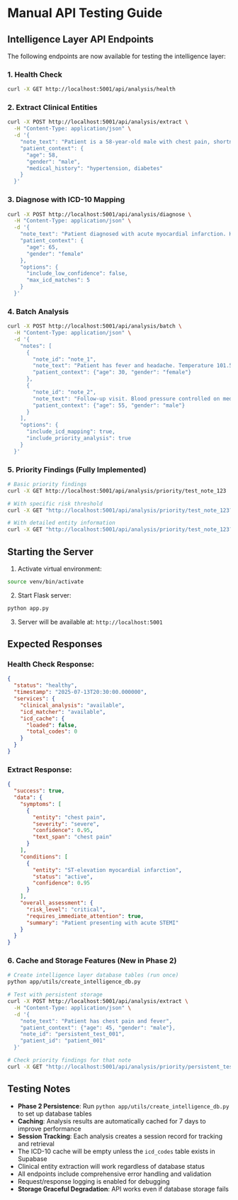# Manual API Testing Guide

## Intelligence Layer API Endpoints

The following endpoints are now available for testing the intelligence layer:

### 1. Health Check
```bash
curl -X GET http://localhost:5001/api/analysis/health
```

### 2. Extract Clinical Entities
```bash
curl -X POST http://localhost:5001/api/analysis/extract \
  -H "Content-Type: application/json" \
  -d '{
    "note_text": "Patient is a 58-year-old male with chest pain, shortness of breath, and elevated troponin. ECG shows ST elevation. Diagnosis: STEMI.",
    "patient_context": {
      "age": 58,
      "gender": "male",
      "medical_history": "hypertension, diabetes"
    }
  }'
```

### 3. Diagnose with ICD-10 Mapping
```bash
curl -X POST http://localhost:5001/api/analysis/diagnose \
  -H "Content-Type: application/json" \
  -d '{
    "note_text": "Patient diagnosed with acute myocardial infarction. Has chest pain radiating to left arm.",
    "patient_context": {
      "age": 65,
      "gender": "female"
    },
    "options": {
      "include_low_confidence": false,
      "max_icd_matches": 5
    }
  }'
```

### 4. Batch Analysis
```bash
curl -X POST http://localhost:5001/api/analysis/batch \
  -H "Content-Type: application/json" \
  -d '{
    "notes": [
      {
        "note_id": "note_1",
        "note_text": "Patient has fever and headache. Temperature 101.5F.",
        "patient_context": {"age": 30, "gender": "female"}
      },
      {
        "note_id": "note_2",
        "note_text": "Follow-up visit. Blood pressure controlled on medication.",
        "patient_context": {"age": 55, "gender": "male"}
      }
    ],
    "options": {
      "include_icd_mapping": true,
      "include_priority_analysis": true
    }
  }'
```

### 5. Priority Findings (Fully Implemented)
```bash
# Basic priority findings
curl -X GET http://localhost:5001/api/analysis/priority/test_note_123

# With specific risk threshold
curl -X GET "http://localhost:5001/api/analysis/priority/test_note_123?risk_threshold=critical"

# With detailed entity information
curl -X GET "http://localhost:5001/api/analysis/priority/test_note_123?include_details=true&risk_threshold=high"
```

## Starting the Server

1. Activate virtual environment:
```bash
source venv/bin/activate
```

2. Start Flask server:
```bash
python app.py
```

3. Server will be available at: `http://localhost:5001`

## Expected Responses

### Health Check Response:
```json
{
  "status": "healthy",
  "timestamp": "2025-07-13T20:30:00.000000",
  "services": {
    "clinical_analysis": "available",
    "icd_matcher": "available",
    "icd_cache": {
      "loaded": false,
      "total_codes": 0
    }
  }
}
```

### Extract Response:
```json
{
  "success": true,
  "data": {
    "symptoms": [
      {
        "entity": "chest pain",
        "severity": "severe",
        "confidence": 0.95,
        "text_span": "chest pain"
      }
    ],
    "conditions": [
      {
        "entity": "ST-elevation myocardial infarction",
        "status": "active",
        "confidence": 0.95
      }
    ],
    "overall_assessment": {
      "risk_level": "critical",
      "requires_immediate_attention": true,
      "summary": "Patient presenting with acute STEMI"
    }
  }
}
```

### 6. Cache and Storage Features (New in Phase 2)
```bash
# Create intelligence layer database tables (run once)
python app/utils/create_intelligence_db.py

# Test with persistent storage
curl -X POST http://localhost:5001/api/analysis/extract \
  -H "Content-Type: application/json" \
  -d '{
    "note_text": "Patient has chest pain and fever",
    "patient_context": {"age": 45, "gender": "male"},
    "note_id": "persistent_test_001",
    "patient_id": "patient_001"
  }'

# Check priority findings for that note
curl -X GET "http://localhost:5001/api/analysis/priority/persistent_test_001?include_details=true"
```

## Testing Notes

- **Phase 2 Persistence**: Run `python app/utils/create_intelligence_db.py` to set up database tables
- **Caching**: Analysis results are automatically cached for 7 days to improve performance
- **Session Tracking**: Each analysis creates a session record for tracking and retrieval
- The ICD-10 cache will be empty unless the `icd_codes` table exists in Supabase
- Clinical entity extraction will work regardless of database status
- All endpoints include comprehensive error handling and validation
- Request/response logging is enabled for debugging
- **Storage Graceful Degradation**: API works even if database storage fails